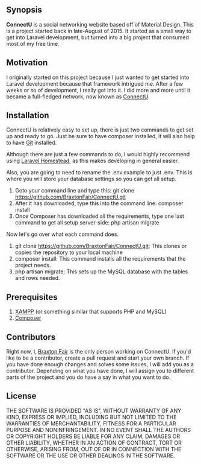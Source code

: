 ## Synopsis

**ConnectU** is a social networking website based off of Material Design. This is a project started back in late-August of 2015. It started as a small way to get into Laravel development, but turned into a big project that consumed most of my free time.

## Motivation

I originally started on this project because I just wanted to get started into Laravel development because that framework intrigued me. After a few weeks or so of development, I really got into it. I did more and more until it became a full-fledged network, now known as [ConnectU](http://www.connectu.xyz).

## Installation
ConnectU is relatively easy to set up, there is just two commands to get set up and ready to go. Just be sure to have composer installed, it will also help to have [Git](http://www.git-scm.com) installed.

Although there are just a few commands to do, I would highly recommend using [Laravel Homestead](http://laravel.com/docs/5.1/homestead), as this makes developing in general easier.

Also, you are going to need to rename the .env.example to just .env. This is where you will store your database settings so you can get all setup.

1. Goto your command line and type this: git clone https://github.com/BraxtonFair/ConnectU.git
2. After it has downloaded, type this into the command line: composer install
3. Once Composer has downloaded all the requirements, type one last command to get all setup server-side: php artisan migrate

Now let's go over what each command does.

1. git clone https://github.com/BraxtonFair/ConnectU.git: This clones or copies the repository to your local machine
2. composer install: This command installs all the requirements that the project needs.
3. php artisan migrate: This sets up the MySQL database with the tables and rows needed.

## Prerequisites
1. [XAMPP](https://www.apachefriends.org/index.html) (or something similar that supports PHP and MySQL)
2. [Composer](http://getcomposer.org)

## Contributors

Right now, I, [Braxton Fair](http://www.github.com/braxtonfair) is the only person working on ConnectU. If you'd like to be a contributor, create a pull request and start your own branch. If you have done enough changes and solves some issues, I will add you as a contributor. Depending on what you have done, I will assign you to different parts of the project and  you do have a say in what you want to do.

## License

THE SOFTWARE IS PROVIDED "AS IS", WITHOUT WARRANTY OF ANY KIND, EXPRESS OR
IMPLIED, INCLUDING BUT NOT LIMITED TO THE WARRANTIES OF MERCHANTABILITY,
FITNESS FOR A PARTICULAR PURPOSE AND NONINFRINGEMENT. IN NO EVENT SHALL THE
AUTHORS OR COPYRIGHT HOLDERS BE LIABLE FOR ANY CLAIM, DAMAGES OR OTHER
LIABILITY, WHETHER IN AN ACTION OF CONTRACT, TORT OR OTHERWISE, ARISING FROM,
OUT OF OR IN CONNECTION WITH THE SOFTWARE OR THE USE OR OTHER DEALINGS IN
THE SOFTWARE.
